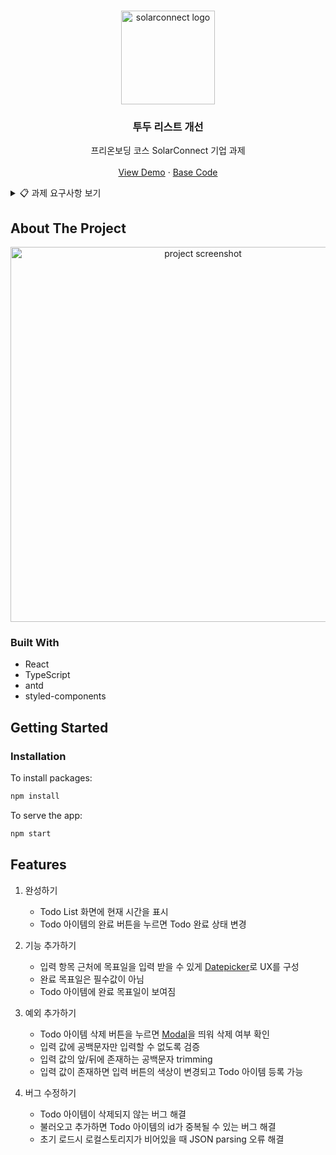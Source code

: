 <!-- PROJECT LOGO -->
<br />
<p align="center">
  <a href="https://www.solarconnect.kr/">
    <img src="https://user-images.githubusercontent.com/37607373/130215930-0247f890-9ac1-4764-a742-08457a929cb0.jpg" alt="solarconnect logo" width=150 />
  </a>

  <h3 align="center">투두 리스트 개선</h3>
  
  <p align="center">
    프리온보딩 코스 SolarConnect 기업 과제
    <br />
    <br />
    <a href="https://solar-connect-todo-list.netlify.app/">View Demo</a>
    ·
    <a href="https://codesandbox.io/s/long-haze-9v8jt">Base Code</a>
  </p>
</p>

<!-- Assignment Requirements -->
<details>
  <summary>📋 과제 요구사항 보기</summary>
  <div markdown="1">

#### 과제 설명

- 간단한 베이스 코드가 주어집니다.
- 베이스 코드는 ReactJS 기반으로 만들어져 있으며, 몇개의 버그가 포함되어 있습니다.
- 요구사항을 잘 읽고, 버그 수정과 필요한 기능을 추가합니다.

#### 수행기술

- ReactJS 기반으로 작성합니다.
- 주어진 모듈과 그 기능만을 사용하며, 주어진 라이브러리 외에 추가로 사용하지 않도록 합니다.

#### 요구사항

1. 완성하기

   - Todo List 화면에 현재 시간을 표시합니다.
   - Todo 항목에 완료 버튼을 누르면 Todo가 완료될 수 있도록 완성합니다.

2. 기능 추가하기

   - Todo 항목에 완료 목표일을 기입합니다.
   - 입력 항목 근처에 목표일을 입력 받을 수 있게 UX를 구성합니다.
   - Datepicker를 통해서 입력을 받습니다.
     - https://ant.design/components/date-picker/
   - 완료 목표일은 Todo 항목에서 볼 수 있어야 합니다.
   - 날짜 표기법, 디자인의 요소는 작성자의 편의에 맞게 구현 가능합니다.

3. 예외 추가하기

   - 예외가 발생할 만한 부분에 Modal을 띄워 예외를 표시합니다.
     - https://ant.design/components/modal/

4. 버그 수정하기

   - 버그를 발견하고, 이를 수정합니다.
   - 위 요구사항을 먼저 처리해야 버그를 수정하기 쉽습니다.
   - 힌트1 : 지워지지가 않네?
   - 힌트2 : 불러오고 추가 해볼까?

  </div>
</details>

## About The Project

<p align="center">
  <img src="https://user-images.githubusercontent.com/37607373/133919205-8d5ebe55-3414-41ef-9fd6-405f4f55cf2d.gif" alt="project screenshot" height=600 />
</p>

### Built With

- React
- TypeScript
- antd
- styled-components

## Getting Started

### Installation

To install packages:

```sh
npm install
```

To serve the app:

```sh
npm start
```

## Features

1. 완성하기

   - Todo List 화면에 현재 시간을 표시
   - Todo 아이템의 완료 버튼을 누르면 Todo 완료 상태 변경

2. 기능 추가하기

   - 입력 항목 근처에 목표일을 입력 받을 수 있게 [Datepicker](https://ant.design/components/date-picker/)로 UX를 구성
   - 완료 목표일은 필수값이 아님
   - Todo 아이템에 완료 목표일이 보여짐

3. 예외 추가하기

   - Todo 아이템 삭제 버튼을 누르면 [Modal](https://ant.design/components/modal/)을 띄워 삭제 여부 확인
   - 입력 값에 공백문자만 입력할 수 없도록 검증
   - 입력 값의 앞/뒤에 존재하는 공백문자 trimming
   - 입력 값이 존재하면 입력 버튼의 색상이 변경되고 Todo 아이템 등록 가능

4. 버그 수정하기
   - Todo 아이템이 삭제되지 않는 버그 해결
   - 불러오고 추가하면 Todo 아이템의 id가 중복될 수 있는 버그 해결
   - 초기 로드시 로컬스토리지가 비어있을 때 JSON parsing 오류 해결
